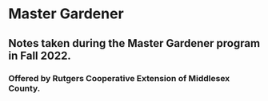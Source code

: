 # Master Gardener
## Notes taken during the Master Gardener program in Fall 2022.
### Offered by Rutgers Cooperative Extension of Middlesex County.

